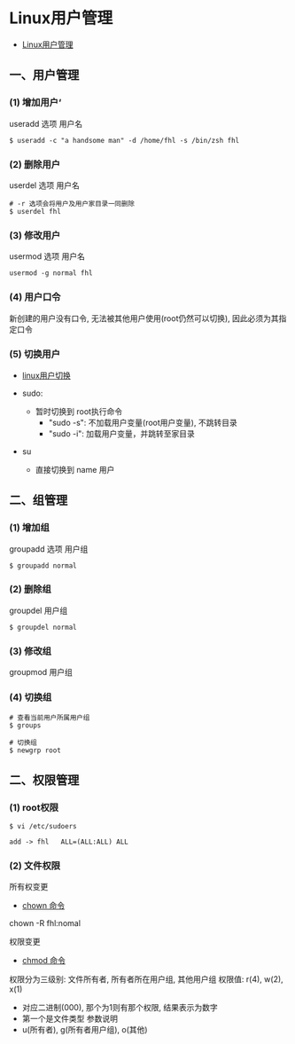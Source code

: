 # Linux用户管理

- [Linux用户管理](https://www.runoob.com/linux/linux-user-manage.html)

## 一、用户管理

### (1) 增加用户‘

useradd 选项 用户名

```shell
$ useradd -c "a handsome man" -d /home/fhl -s /bin/zsh fhl 
```

### (2) 删除用户

userdel 选项 用户名

```shell
# -r 选项会将用户及用户家目录一同删除
$ userdel fhl
```

### (3) 修改用户

usermod 选项 用户名

```shell
usermod -g normal fhl
```

### (4) 用户口令

新创建的用户没有口令, 无法被其他用户使用(root仍然可以切换), 因此必须为其指定口令

### (5) 切换用户

- [linux用户切换](https://www.cnblogs.com/wzk-0000/p/11083008.html)

- sudo:
   - 暂时切换到 root执行命令
     - "sudo -s": 不加载用户变量(root用户变量), 不跳转目录
     - "sudo -i": 加载用户变量，并跳转至家目录
- su <name>
   - 直接切换到 name 用户  



## 二、组管理

### (1) 增加组

groupadd 选项 用户组

```shell
$ groupadd normal
```
### (2) 删除组

groupdel 用户组

```shell
$ groupdel normal
```

### (3) 修改组

groupmod 用户组

### (4) 切换组

```shell
# 查看当前用户所属用户组
$ groups

# 切换组
$ newgrp root
```

## 二、权限管理

### (1) root权限

```shell
$ vi /etc/sudoers

add -> fhl   ALL=(ALL:ALL) ALL
```

### (2) 文件权限

所有权变更

- [chown 命令](https://www.runoob.com/linux/linux-comm-chown.html)

chown -R fhl:nomal <file>

权限变更

- [chmod 命令](https://www.runoob.com/linux/linux-comm-chmod.html)

权限分为三级别: 文件所有者, 所有者所在用户组, 其他用户组
权限值: r(4), w(2), x(1)
   - 对应二进制(000), 那个为1则有那个权限, 结果表示为数字
   - 第一个是文件类型
参数说明
  - u(所有者), g(所有者用户组), o(其他)
